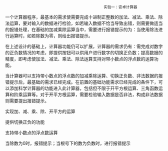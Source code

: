                                                 实验一：安卓计算器

一个计算器程序，最基本的需求使需要完成十进制正整数的加法、减法、乘法、除法运算，要对输入的数据进行检验，如若输入数据不恰当导致出错，则需要做适当的报错处理，在基础的加减乘除运算当中，需要进行报错提示的为：当使用除法进行运算时，如若除数为零，则给出报错提示。
   
   在上述设计的基础上，计算器功能仍可以扩展，计算器的需求仍有：需完成对数字的正负数情况的考虑，即提供按钮可以供用户进行数字的切换正负数；提高数据的精度，即考虑使加法、减法、乘法、除法运算支持对带小数点的浮点数的运算功能。
   
   当计算器可以支持带小数点的浮点数的加减乘除运算、切换正负数、非法数据的报错提示后，最基础的需求已经完成。在前置的基础功能需求已经完成的条件下，可以添加科学计算器的功能进入此计算器，包括但不限于开平方根运算、三角函数运算和阶乘运算等。对于开平方根运算，需要检验输入数据是否非法，构成非法数据则需要提出报错提示。

实现加、减、乘、除、开平方的运算

提供切换正负的功能

支持带小数点的浮点数运算

当除数为0时，报错提示；当根号下的数为负数时，进行报错提示
